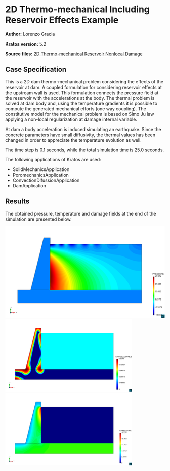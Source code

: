 # 2D Thermo-mechanical Including Reservoir Effects Example

**Author:** Lorenzo Gracia

**Kratos version:** 5.2

**Source files:** [2D Thermo-mechanical Reservoir Nonlocal Damage](https://github.com/KratosMultiphysics/Examples/tree/master/dam/use_cases/2d_dam_thermo_mechanical_with_reservoir/source)

## Case Specification

This is a 2D dam thermo-mechanical problem considering the effects of the reservoir at dam. A coupled formulation for considering reservoir effects at the upstream wall is used. This formulation connects the pressure field at the reservoir with the accelerations at the body. The thermal problem is solved at dam body and, using the temperature gradients it is possible to compute the generated mechanical efforts (one way coupling). The constitutive model for the mechanical problem is based on Simo Ju law applying a non-local regularization at damage internal variable.

At dam a body acceleration is induced simulating an earthquake. Since the concrete parameters have small diffusivity, the thermal values has been changed in order to appreciate the temperature evolution as well.

The time step is 0.1 seconds, while the total simulation time is 25.0 seconds.

The following applications of Kratos are used:
* SolidMechanicsApplication
* PoromechanicsApplication 
* ConvectionDifussionApplication
* DamApplication

## Results

The obtained pressure, temperature and damage fields at the end of the simulation are presented below.  

<img
  src="data/2d_thermo_mechanical_reservoir_pressure_post.png"
  width="800"
  title="Summer">
<img
  src="data/2d_thermo_mechanical_reservoir_damage_post.png"
  width="400"
  title="Winter">
<img
  src="data/2d_thermo_mechanical_reservoir_temp_post.png"
  width="400"
  title="Winter">